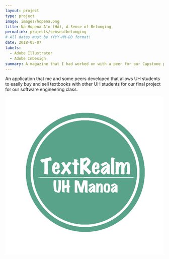```yaml
---
layout: project
type: project
image: images/hopena.png
title: Nā Hopena A‘o (HĀ), A Sense of Belonging
permalink: projects/senseofbelonging
# All dates must be YYYY-MM-DD format!
date: 2018-05-07
labels:
  - Adobe Illustrator
  - Adobe InDesign
summary: A magazine that I had worked on with a peer for our Capstone project for our second year graphics class.
---
```



An application that me and some peers developed that allows UH students to easily buy and sell textbooks with other UH students for our final project for our software engineering class.

<img class="ui medium right floated rounded image" src="/images/textrealmlogo.png" length="1000" width="800">


